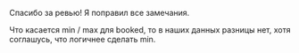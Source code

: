 Спасибо за ревью!
Я поправил все замечания.

Что касается min / max для booked, то в наших данных разницы нет, хотя соглашусь, что логичнее сделать min.